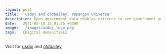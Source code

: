 ```yaml
---
layout: post
title:  'usdoj and oldbailey: rOpengov Universe'
description: Open government data enables citizens to see government activities and decision-making processes, empowering them to participate more fully in the democratic process. Researchers can use open government data for studies and projects, generating insights and contributing to evidence-based policy-making. To this end, this work introduces R packages hosted by the rOpengov Universe that are designed to make analyzing contemporary and historical open government data more accessible. Queried data is returned in a clean and analysis-ready dataframe. 
date:   2021-08-10 15:01:35 +0300
image:  '/images/usdoj_logo.png'
tags:   [Digital Humanities]
---
```


Visit for [usdoj](https://ropengov.github.io/usdoj/) and [oldbailey](https://ropengov.github.io/oldbailey/)


